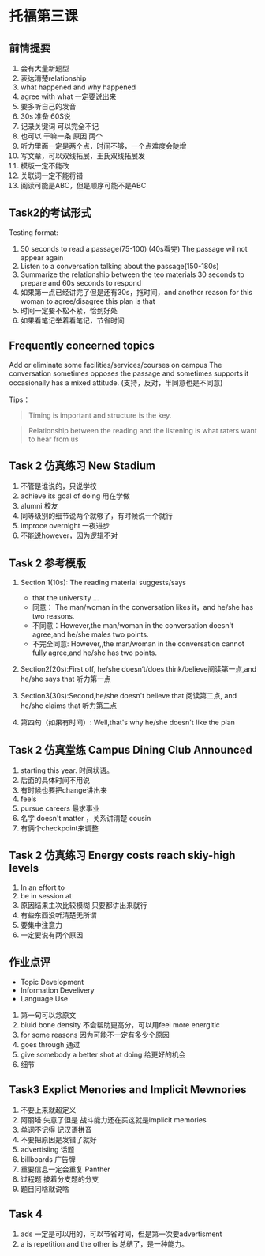 # 托福第三课

## 前情提要
1. 会有大量新题型
2. 表达清楚relationship
3. what happened and why happened
4. agree with what 一定要说出来
5. 要多听自己的发音
6. 30s 准备 60S说
7. 记录关键词 可以完全不记
8. 也可以 干嘛一条 原因 两个
9. 听力里面一定是两个点，时间不够，一个点难度会陡增
10. 写文章，可以双线拓展，王氏双线拓展发
11. 模版一定不能改
12. 关联词一定不能将错
13. 阅读可能是ABC，但是顺序可能不是ABC

## Task2的考试形式
Testing format:
1. 50 seconds to read a passage(75-100) (40s看完) The passage wil not appear again
2. Listen to a conversation talking about the passage(150-180s)
3. Summarize the relationship between the teo materials 30 seconds to prepare and 60s seconds to respond
4. 如果第一点已经讲完了但是还有30s，拖时间，and anothor reason for this woman to agree/disagree this plan is that
5. 时间一定要不松不紧，恰到好处
6. 如果看笔记举着看笔记，节省时间

## Frequently concerned topics
Add or eliminate some facilities/services/courses on campus
The conversation sometimes opposes the passage and sometimes supports it occasionally has a mixed attitude. (支持，反对，半同意也是不同意)

Tips：
>Timing is important and structure is the key.

>Relationship between the reading and the listening is what raters want to hear from us

## Task 2 仿真练习 New Stadium
1. 不管是谁说的，只说学校
2. achieve its goal of doing 用在学做
3. alumni 校友
4. 同等级别的细节说两个就够了，有时候说一个就行
5. improce overnight 一夜进步
6. 不能说however，因为逻辑不对


## Task 2 参考模版
1. Section 1(10s): The reading material suggests/says 
   
   - that the university ...
   - 同意： The man/woman in the conversation likes it，and he/she has two reasons.
   - 不同意：However,the man/woman in the conversation doesn't agree,and he/she males two points.
   - 不完全同意: However,,the man/woman in the conversation cannot fully agree,and he/she has two points.

2. Section2(20s):First off, he/she doesn‘t/does think/believe阅读第一点,and he/she says that 听力第一点
3. Section3(30s):Second,he/she doesn't believe that 阅读第二点, and he/she claims that 听力第二点
4. 第四句（如果有时间）: Well,that's why he/she doesn't like the plan

## Task 2 仿真堂练 Campus Dining Club Announced
1. starting this year. 时间状语。
2. 后面的具体时间不用说
3. 有时候也要把change讲出来
4. feels 
5. pursue careers 最求事业
6. 名字 doesn't matter ，关系讲清楚 cousin
7. 有俩个checkpoint来调整

## Task 2 仿真练习 Energy costs reach skiy-high levels
1. In an effort to 
2. be in session at 
3. 原因结果主次比较模糊 只要都讲出来就行
4. 有些东西没听清楚无所谓
5. 要集中注意力
6. 一定要说有两个原因


## 作业点评
- Topic Development
- Information Develivery
- Language Use

1. 第一句可以念原文
2. biuld bone density 不会帮助更高分，可以用feel more energitic
3. for some reasons 因为可能不一定有多少个原因
4. goes through 通过
5. give somebody a better shot at doing 给更好的机会
6.  细节

## Task3 Explict Menories and Implicit Mewnories
1. 不要上来就超定义
2. 阿丽塔 失意了但是 战斗能力还在买这就是implicit memories 
3. 单词不记得 记汉语拼音
4. 不要把原因是发错了就好
5. advertisiing 话题
6. billboards 广告牌
7. 重要信息一定会重复 Panther
8. 过程题 披着分支题的分支
9. 题目问啥就说啥

## Task 4
1. ads 一定是可以用的，可以节省时间，但是第一次要advertisment
2. a is repetition and the other is 总结了，是一种能力。
